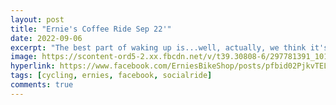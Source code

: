 ```yaml
---
layout: post
title: "Ernie's Coffee Ride Sep 22'"
date: 2022-09-06
excerpt: "The best part of waking up is...well, actually, we think it's an early bike ride, THEN a cup of joe. Have you been on one of our Morning Coffee rides yet? This Friday is your chance!"
image: https://scontent-ord5-2.xx.fbcdn.net/v/t39.30808-6/297781391_10166148511850276_4621013749111467232_n.jpg?_nc_cat=110&ccb=1-7&_nc_sid=3635dc&_nc_ohc=_dwg9wjWohUAX9iMqUK&_nc_ht=scontent-ord5-2.xx&oh=00_AfBqkzod4jF9r5W-v31jC9JByXfuT_7TNZaIuc4odeFT1w&oe=6571D813
hyperlink: https://www.facebook.com/ErniesBikeShop/posts/pfbid02PjkvTELbibPPdCk6apupiiJWY47i2it9GoWaDdsTLGzKBXL2ws49Tc1QyMUiqFKCl
tags: [cycling, ernies, facebook, socialride]
comments: true
---
```

